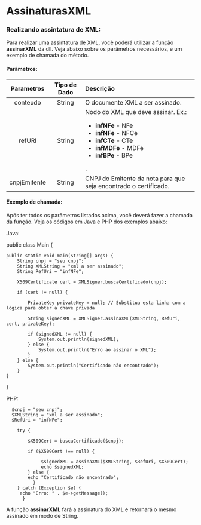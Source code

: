 # AssinaturasXML

### Realizando assintatura de XML:

Para realizar uma assintatura de XML, você poderá utilizar a função **assinarXML** da dll. Veja abaixo sobre os parâmetros necessários, e um exemplo de chamada do método.

#### Parâmetros:

Parametros    | Tipo de Dado | Descrição
:------------:|:------------:|:-----------
conteudo      | String       | O documente XML a ser assinado.
refURI        | String       | Nodo do XML que deve assinar. Ex.: <ul> <li>**infNFe** - NFe</li> <li>**infNFe** - NFCe</li> <li>**infCTe** - CTe</li> <li>**infMDFe** - MDFe</li> <li>**infBPe** - BPe</li> </ul> .
cnpjEmitente  | String   	 | CNPJ do Emitente da nota para que seja encontrado o certificado.


#### Exemplo de chamada:

Após ter todos os parâmetros listados acima, você deverá fazer a chamada da função. Veja os códigos em Java e PHP dos exemplos abaixo:


Java:

  public class Main {

    public static void main(String[] args) {
        String cnpj = "seu cnpj";
        String XMLString = "xml a ser assinado";
        String RefUri = "infNFe";

        X509Certificate cert = XMLSigner.buscaCertificado(cnpj);

        if (cert != null) {
    
            PrivateKey privateKey = null; // Substitua esta linha com a lógica para obter a chave privada

            String signedXML = XMLSigner.assinaXML(XMLString, RefUri, cert, privateKey);

            if (signedXML != null) {
                System.out.println(signedXML);
            } else {
                System.out.println("Erro ao assinar o XML");
            }
        } else {
            System.out.println("Certificado não encontrado");
        }
    }
}

PHP:

      $cnpj = "seu cnpj";
      $XMLString = "xml a ser assinado";
      $RefUri = "infNFe";

        try {
    
            $X509Cert = buscaCertificado($cnpj);

            if ($X509Cert !== null) {
        
                 $signedXML = assinaXML($XMLString, $RefUri, $X509Cert);
                 echo $signedXML;
            } else {
            echo "Certificado não encontrado";
              }
        } catch (Exception $e) {
         echo "Erro: " . $e->getMessage();
          }   

A função **assinarXML** fará a assinatura do XML e retornará o mesmo assinado em modo de String.
